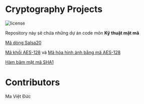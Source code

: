 # Cryptography Projects

![license](https://img.shields.io/crates/l/rustc-serialize/0.3.24.svg)

Repository này sẽ chứa những dự án code môn **Kỹ thuật mật mã**

[Mã dòng Salsa20](https://github.com/maduc238/cryptography-projects/tree/main/Salsa20)

[Mã khối AES-128](https://github.com/maduc238/cryptography-projects/tree/main/AES-128) và [Mã hóa hình ảnh bằng mã AES-128](https://github.com/maduc238/cryptography-projects/tree/main/AES-128/ImageCipher)

[Hàm băm mật mã SHA1](https://github.com/maduc238/cryptography-projects/tree/main/SHA1)

# Contributors

Ma Việt Đức
